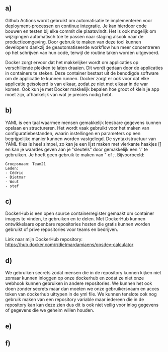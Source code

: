 ## a) 
Github Actions wordt gebruikt om automatisatie te implementeren voor deployment-processen en continue integratie. Je kan hierdoor code bouwen en testen bij elke commit die plaatsvindt.
Het is ook mogelijk om wijzigingen automatisch toe te passen naar staging alsook naar de productieomgeving. Door gebruik te maken van deze tool kunnen developers dankzij de geautomatiseerde workflow hun meer concentreren op het schrijven van hun code, terwijl de routine taken worden uitgevoerd.

Docker zorgt ervoor dat het makkelijker wordt om applicaties op verschillende plekken te laten draaien. Dit wordt gedaan door de applicaties in containers te steken. Deze container bestaat uit de benodigde software om de applicatie te kunnen runnen.
Docker zorgt er ook voor dat elke applicatie geïsoleerd is van elkaar, zodat ze niet met elkaar in de war komen. Ook kun je met Docker makkelijk bepalen hoe groot of klein je app moet zijn, afhankelijk van wat je precies nodig hebt.

## b)
YAML is een taal waarmee mensen gemakkelijk leesbare gegevens kunnen opslaan en structureren. Het wordt vaak gebruikt voor het maken van configuratiebestanden, waarin instellingen en parameters op een begrijpelijke manier kunnen worden vastgelegd. De syntax/structuur van YAML files is heel simpel, zo kan je een lijst maken met vierkante haakjes [] en kan je waardes geven aan je "sleutels" door gemakkelijk een ':' te gebruiken. Je hoeft geen gebruik te maken van " of ;. Bijvoorbeeld: 

```
Groepsnaam: Team21
Leden:
- Cédric
- Dietmar
- Wout
- stef
```

## c)

DockerHub is een open source containerregister gemaakt om container images te vinden, te gebruiken en te delen. Met DockerHub kunnen ontwikkelaars openbare repositories hosten die gratis kunnen worden gebruikt of prive repositories voor teams en bedrijven.

Link naar mijn DockerHub repository: https://hub.docker.com/r/dietmardamiaens/opsdev-calculator

## d)
We gebruiken secrets zodat mensen die in de repository kunnen kijken niet zomaar kunnen inloggen op onze dockerhub en zodat ze niet onze webhook kunnen gebruiken in andere repositories. We kunnen het ook doen zonder secrets maar dan moeten we onze gebruikersnaam en acces token van dockerhub uittypen in de yml file. We kunnen tenslote ook nog gebruik maken van een repository variable maar iedereen die in de repository kan kan deze zien dus dit is ook niet veilig voor inlog gegevens of gegevens die we geheim willen houden.

## e)

## f)
